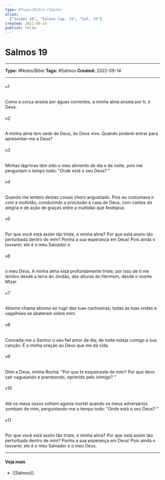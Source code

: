 ```yaml
---
type: #Pages/Bible-Chapter
alias:
  ["Salmos 19", "Salmos Cap. 19", "Sal. 19"]
created: 2022-09-14
publish: false
---
```


# Salmos 19

---

**Type:** #Notes/Bible
**Tags:** #Salmos
**Created:** 2022-09-14

---

###### v1
Como a corça anseia por águas correntes, a minha alma anseia por ti, ó Deus.
###### v2
A minha alma tem sede de Deus, do Deus vivo. Quando poderei entrar para apresentar-me a Deus?
###### v3
Minhas lágrimas têm sido o meu alimento de dia e de noite, pois me perguntam o tempo todo: "Onde está o seu Deus? "
###### v4
Quando me lembro destas coisas choro angustiado. Pois eu costumava ir com a multidão, conduzindo a procissão à casa de Deus, com cantos de alegria e de ação de graças entre a multidão que festejava.
###### v5
Por que você está assim tão triste, ó minha alma? Por que está assim tão perturbada dentro de mim? Ponha a sua esperança em Deus! Pois ainda o louvarei; ele é o meu Salvador e
###### v6
o meu Deus. A minha alma está profundamente triste; por isso de ti me lembro desde a terra do Jordão, das alturas do Hermom, desde o monte Mizar.
###### v7
Abismo chama abismo ao rugir das tuas cachoeiras; todas as tuas ondas e vagalhões se abateram sobre mim.
###### v8
Conceda-me o Senhor o seu fiel amor de dia; de noite esteja comigo a sua canção. É a minha oração ao Deus que me dá vida.
###### v9
Direi a Deus, minha Rocha: "Por que te esqueceste de mim? Por que devo sair vagueando e pranteando, oprimido pelo inimigo? "
###### v10
Até os meus ossos sofrem agonia mortal quando os meus adversários zombam de mim, perguntando-me o tempo todo: "Onde está o seu Deus? "
###### v11
Por que você está assim tão triste, ó minha alma? Por que está assim tão perturbada dentro de mim? Ponha a sua esperança em Deus! Pois ainda o louvarei; ele é o meu Salvador e o meu Deus.


---

#### Veja mais

- [[Salmos]]
